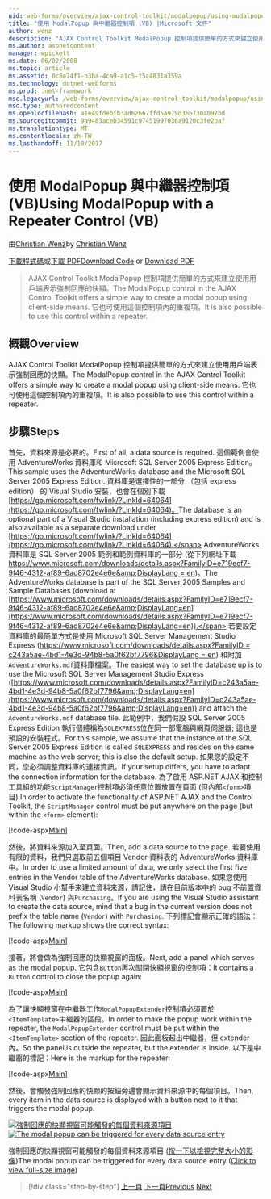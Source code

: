 ```yaml
---
uid: web-forms/overview/ajax-control-toolkit/modalpopup/using-modalpopup-with-a-repeater-control-vb
title: "使用 ModalPopup 與中繼器控制項 (VB) |Microsoft 文件"
author: wenz
description: "AJAX Control Toolkit ModalPopup 控制項提供簡單的方式來建立使用用戶端表示強制回應的快顯。 此外，也可以使用這個 contr...."
ms.author: aspnetcontent
manager: wpickett
ms.date: 06/02/2008
ms.topic: article
ms.assetid: 0c8e74f1-b3ba-4ca9-a1c5-f5c4831a359a
ms.technology: dotnet-webforms
ms.prod: .net-framework
msc.legacyurl: /web-forms/overview/ajax-control-toolkit/modalpopup/using-modalpopup-with-a-repeater-control-vb
msc.type: authoredcontent
ms.openlocfilehash: a1e49fdebfb3ad62667ffd5a979d366730a097bd
ms.sourcegitcommit: 9a9483aceb34591c97451997036a9120c3fe2baf
ms.translationtype: MT
ms.contentlocale: zh-TW
ms.lasthandoff: 11/10/2017
---
```

<a name="using-modalpopup-with-a-repeater-control-vb"></a><span data-ttu-id="a33fc-104">使用 ModalPopup 與中繼器控制項 (VB)</span><span class="sxs-lookup"><span data-stu-id="a33fc-104">Using ModalPopup with a Repeater Control (VB)</span></span>
====================
<span data-ttu-id="a33fc-105">由[Christian Wenz](https://github.com/wenz)</span><span class="sxs-lookup"><span data-stu-id="a33fc-105">by [Christian Wenz](https://github.com/wenz)</span></span>

<span data-ttu-id="a33fc-106">[下載程式碼](http://download.microsoft.com/download/2/4/0/24052038-f942-4336-905b-b60ae56f0dd5/ModalPopup2.vb.zip)或[下載 PDF](http://download.microsoft.com/download/b/6/a/b6ae89ee-df69-4c87-9bfb-ad1eb2b23373/modalpopup2VB.pdf)</span><span class="sxs-lookup"><span data-stu-id="a33fc-106">[Download Code](http://download.microsoft.com/download/2/4/0/24052038-f942-4336-905b-b60ae56f0dd5/ModalPopup2.vb.zip) or [Download PDF](http://download.microsoft.com/download/b/6/a/b6ae89ee-df69-4c87-9bfb-ad1eb2b23373/modalpopup2VB.pdf)</span></span>

> <span data-ttu-id="a33fc-107">AJAX Control Toolkit ModalPopup 控制項提供簡單的方式來建立使用用戶端表示強制回應的快顯。</span><span class="sxs-lookup"><span data-stu-id="a33fc-107">The ModalPopup control in the AJAX Control Toolkit offers a simple way to create a modal popup using client-side means.</span></span> <span data-ttu-id="a33fc-108">它也可使用這個控制項內的重複項。</span><span class="sxs-lookup"><span data-stu-id="a33fc-108">It is also possible to use this control within a repeater.</span></span>


## <a name="overview"></a><span data-ttu-id="a33fc-109">概觀</span><span class="sxs-lookup"><span data-stu-id="a33fc-109">Overview</span></span>

<span data-ttu-id="a33fc-110">AJAX Control Toolkit ModalPopup 控制項提供簡單的方式來建立使用用戶端表示強制回應的快顯。</span><span class="sxs-lookup"><span data-stu-id="a33fc-110">The ModalPopup control in the AJAX Control Toolkit offers a simple way to create a modal popup using client-side means.</span></span> <span data-ttu-id="a33fc-111">它也可使用這個控制項內的重複項。</span><span class="sxs-lookup"><span data-stu-id="a33fc-111">It is also possible to use this control within a repeater.</span></span>

## <a name="steps"></a><span data-ttu-id="a33fc-112">步驟</span><span class="sxs-lookup"><span data-stu-id="a33fc-112">Steps</span></span>

<span data-ttu-id="a33fc-113">首先，資料來源是必要的。</span><span class="sxs-lookup"><span data-stu-id="a33fc-113">First of all, a data source is required.</span></span> <span data-ttu-id="a33fc-114">這個範例會使用 AdventureWorks 資料庫和 Microsoft SQL Server 2005 Express Edition。</span><span class="sxs-lookup"><span data-stu-id="a33fc-114">This sample uses the AdventureWorks database and the Microsoft SQL Server 2005 Express Edition.</span></span> <span data-ttu-id="a33fc-115">資料庫是選擇性的一部分 （包括 express edition） 的 Visual Studio 安裝，也會在個別下載[https://go.microsoft.com/fwlink/?LinkId=64064](https://go.microsoft.com/fwlink/?LinkId=64064)。</span><span class="sxs-lookup"><span data-stu-id="a33fc-115">The database is an optional part of a Visual Studio installation (including express edition) and is also available as a separate download under [https://go.microsoft.com/fwlink/?LinkId=64064](https://go.microsoft.com/fwlink/?LinkId=64064).</span></span> <span data-ttu-id="a33fc-116">AdventureWorks 資料庫是 SQL Server 2005 範例和範例資料庫的一部分 (從下列網址下載[https://www.microsoft.com/downloads/details.aspx?FamilyID=e719ecf7-9f46-4312-af89-6ad8702e4e6e&amp;DisplayLang = en](https://www.microsoft.com/downloads/details.aspx?FamilyID=e719ecf7-9f46-4312-af89-6ad8702e4e6e&amp;DisplayLang=en))。</span><span class="sxs-lookup"><span data-stu-id="a33fc-116">The AdventureWorks database is part of the SQL Server 2005 Samples and Sample Databases (download at [https://www.microsoft.com/downloads/details.aspx?FamilyID=e719ecf7-9f46-4312-af89-6ad8702e4e6e&amp;DisplayLang=en](https://www.microsoft.com/downloads/details.aspx?FamilyID=e719ecf7-9f46-4312-af89-6ad8702e4e6e&amp;DisplayLang=en)).</span></span> <span data-ttu-id="a33fc-117">若要設定資料庫的最簡單方式是使用 Microsoft SQL Server Management Studio Express ([https://www.microsoft.com/downloads/details.aspx?FamilyID = c243a5ae-4bd1-4e3d-94b8-5a0f62bf7796&amp;DisplayLang = en](https://www.microsoft.com/downloads/details.aspx?FamilyID=c243a5ae-4bd1-4e3d-94b8-5a0f62bf7796&amp;DisplayLang=en)) 和附加`AdventureWorks.mdf`資料庫檔案。</span><span class="sxs-lookup"><span data-stu-id="a33fc-117">The easiest way to set the database up is to use the Microsoft SQL Server Management Studio Express ([https://www.microsoft.com/downloads/details.aspx?FamilyID=c243a5ae-4bd1-4e3d-94b8-5a0f62bf7796&amp;DisplayLang=en](https://www.microsoft.com/downloads/details.aspx?FamilyID=c243a5ae-4bd1-4e3d-94b8-5a0f62bf7796&amp;DisplayLang=en)) and attach the `AdventureWorks.mdf` database file.</span></span> <span data-ttu-id="a33fc-118">此範例中，我們假設 SQL Server 2005 Express Edition 執行個體稱為`SQLEXPRESS`位在同一部電腦與網頁伺服器; 這也是預設的安裝程式。</span><span class="sxs-lookup"><span data-stu-id="a33fc-118">For this sample, we assume that the instance of the SQL Server 2005 Express Edition is called `SQLEXPRESS` and resides on the same machine as the web server; this is also the default setup.</span></span> <span data-ttu-id="a33fc-119">如果您的設定不同，您必須調整資料庫的連接資訊。</span><span class="sxs-lookup"><span data-stu-id="a33fc-119">If your setup differs, you have to adapt the connection information for the database.</span></span> <span data-ttu-id="a33fc-120">為了啟用 ASP.NET AJAX 和控制工具組的功能`ScriptManager`控制項必須任意位置放置在頁面 (但內部`<form>`項目):</span><span class="sxs-lookup"><span data-stu-id="a33fc-120">In order to activate the functionality of ASP.NET AJAX and the Control Toolkit, the `ScriptManager` control must be put anywhere on the page (but within the `<form>` element):</span></span>

[!code-aspx[Main](using-modalpopup-with-a-repeater-control-vb/samples/sample1.aspx)]

<span data-ttu-id="a33fc-121">然後，將資料來源加入至頁面。</span><span class="sxs-lookup"><span data-stu-id="a33fc-121">Then, add a data source to the page.</span></span> <span data-ttu-id="a33fc-122">若要使用有限的資料，我們只選取前五個項目 Vendor 資料表的 AdventureWorks 資料庫中。</span><span class="sxs-lookup"><span data-stu-id="a33fc-122">In order to use a limited amount of data, we only select the first five entries in the Vendor table of the AdventureWorks database.</span></span> <span data-ttu-id="a33fc-123">如果您使用 Visual Studio 小幫手來建立資料來源，請記住，請在目前版本中的 bug 不前置資料表名稱 (`Vendor`) 與`Purchasing`。</span><span class="sxs-lookup"><span data-stu-id="a33fc-123">If you are using the Visual Studio assistant to create the data source, mind that a bug in the current version does not prefix the table name (`Vendor`) with `Purchasing`.</span></span> <span data-ttu-id="a33fc-124">下列標記會顯示正確的語法：</span><span class="sxs-lookup"><span data-stu-id="a33fc-124">The following markup shows the correct syntax:</span></span>

[!code-aspx[Main](using-modalpopup-with-a-repeater-control-vb/samples/sample2.aspx)]

<span data-ttu-id="a33fc-125">接著，將會做為強制回應的快顯視窗的面板。</span><span class="sxs-lookup"><span data-stu-id="a33fc-125">Next, add a panel which serves as the modal popup.</span></span> <span data-ttu-id="a33fc-126">它包含`Button`再次關閉快顯視窗的控制項：</span><span class="sxs-lookup"><span data-stu-id="a33fc-126">It contains a `Button` control to close the popup again:</span></span>

[!code-aspx[Main](using-modalpopup-with-a-repeater-control-vb/samples/sample3.aspx)]

<span data-ttu-id="a33fc-127">為了讓快顯視窗在中繼器工作`ModalPopupExtender`控制項必須置於`<ItemTemplate>`中繼器的區段。</span><span class="sxs-lookup"><span data-stu-id="a33fc-127">In order to make the popup work within the repeater, the `ModalPopupExtender` control must be put within the `<ItemTemplate>` section of the repeater.</span></span> <span data-ttu-id="a33fc-128">因此面板超出中繼器，但 extender 內。</span><span class="sxs-lookup"><span data-stu-id="a33fc-128">So the panel is outside the repeater, but the extender is inside.</span></span> <span data-ttu-id="a33fc-129">以下是中繼器的標記：</span><span class="sxs-lookup"><span data-stu-id="a33fc-129">Here is the markup for the repeater:</span></span>

[!code-aspx[Main](using-modalpopup-with-a-repeater-control-vb/samples/sample4.aspx)]

<span data-ttu-id="a33fc-130">然後，會觸發強制回應的快顯的按鈕旁邊會顯示資料來源中的每個項目。</span><span class="sxs-lookup"><span data-stu-id="a33fc-130">Then, every item in the data source is displayed with a button next to it that triggers the modal popup.</span></span>


<span data-ttu-id="a33fc-131">[![強制回應的快顯視窗可能觸發的每個資料來源項目](using-modalpopup-with-a-repeater-control-vb/_static/image2.png)](using-modalpopup-with-a-repeater-control-vb/_static/image1.png)</span><span class="sxs-lookup"><span data-stu-id="a33fc-131">[![The modal popup can be triggered for every data source entry](using-modalpopup-with-a-repeater-control-vb/_static/image2.png)](using-modalpopup-with-a-repeater-control-vb/_static/image1.png)</span></span>

<span data-ttu-id="a33fc-132">強制回應的快顯視窗可能觸發的每個資料來源項目 ([按一下以檢視完整大小的影像](using-modalpopup-with-a-repeater-control-vb/_static/image3.png))</span><span class="sxs-lookup"><span data-stu-id="a33fc-132">The modal popup can be triggered for every data source entry ([Click to view full-size image](using-modalpopup-with-a-repeater-control-vb/_static/image3.png))</span></span>

>[!div class="step-by-step"]
<span data-ttu-id="a33fc-133">[上一頁](launching-a-modal-popup-window-from-server-code-vb.md)
[下一頁](handling-postbacks-from-a-modalpopup-vb.md)</span><span class="sxs-lookup"><span data-stu-id="a33fc-133">[Previous](launching-a-modal-popup-window-from-server-code-vb.md)
[Next](handling-postbacks-from-a-modalpopup-vb.md)</span></span>
